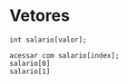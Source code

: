 
# Vetores

    int salario[valor];

    acessar com salario[index];
    salario[0]
    salario[1]

    